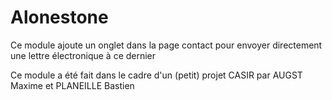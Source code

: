 # Alonestone
Ce module ajoute un onglet dans la page contact pour envoyer directement une lettre électronique à ce dernier 

Ce module a été fait dans le cadre d'un (petit) projet CASIR par AUGST Maxime et PLANEILLE Bastien
